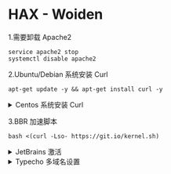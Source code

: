# HAX - Woiden

1.需要卸载 Apache2
    
```shell
service apache2 stop 
systemctl disable apache2
```

2.Ubuntu/Debian 系统安装 Curl

```shell
apt-get update -y && apt-get install curl -y
```

<details>
    <summary>Centos 系统安装 Curl</summary>
    
```shell
yum update -y && yum install curl -y
```
    
</details>

3.BBR 加速脚本

```shell
bash <(curl -Lso- https://git.io/kernel.sh)
```

<details>
    <summary>JetBrains 激活</summary>

```sh
-javaagent:C:\Tools\jetbra\ja-netfilter.jar=jetbrains
```

</details>

<details>
    <summary>Typecho 多域名设置</summary>
    
    
* 在Typecho网站根目录下config.inc.php中加上

```php
/**开启动态域名/跨域补救**/
define('__TYPECHO_DYNAMIC_SITE_URL__',true);
```

</details>


